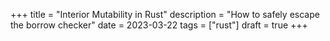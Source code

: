 +++
title = "Interior Mutability in Rust"
description = "How to safely escape the borrow checker"
date = 2023-03-22
tags = ["rust"]
draft = true
+++

